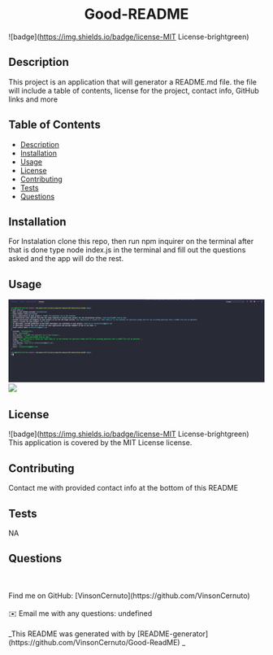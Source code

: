 
  <h1 align="center">Good-README</h1>
    
  ![badge](https://img.shields.io/badge/license-MIT License-brightgreen)<br />
  
  ## Description
   This project is an application that will generator a README.md file. the file will include a table of contents, license for the project, contact info, GitHub links and more
  
   ## Table of Contents
  - [Description](#description)
  - [Installation](#installation)
  - [Usage](#usage)
  - [License](#license)
  - [Contributing](#contributing)
  - [Tests](#tests)
  - [Questions](#questions)
  
  ## Installation
  For Instalation clone this repo, then run npm inquirer on the terminal after that is done type node index.js in the terminal and fill out the questions asked and the app will do the rest.
  
  ## Usage
  <img src="assets\Good-ReadME-1.PNG">


  <img src="assets\Gif.gif">
  
  ## License
  ![badge](https://img.shields.io/badge/license-MIT License-brightgreen)
  <br />
  This application is covered by the MIT License license. 
  
  ## Contributing
  Contact me with provided contact info at the bottom of this README
 
  ## Tests
  NA
  
  ## Questions
  <br />
  <br />
  Find me on GitHub: [VinsonCernuto](https://github.com/VinsonCernuto)<br />
  <br />
  ✉️ Email me with any questions: undefined<br /><br />
  _This README was generated with by [README-generator](https://github.com/VinsonCernuto/Good-ReadME) _
      

